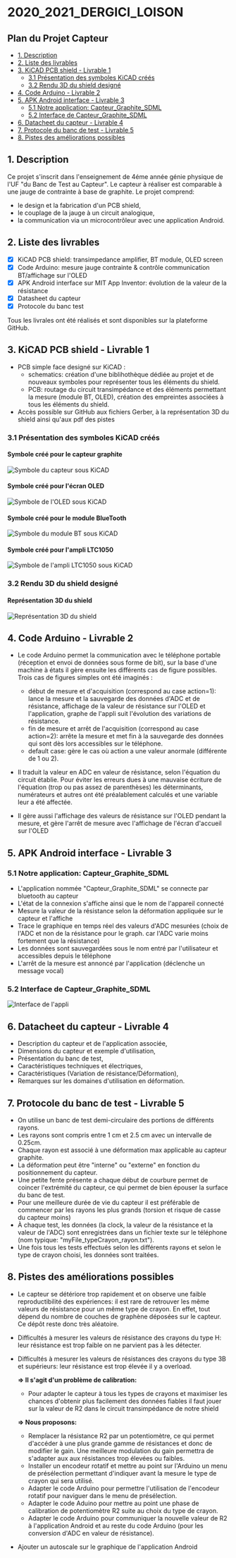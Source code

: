# 2020_2021_DERGICI_LOISON


## Plan du Projet Capteur

  - [1. Description](#1-description)
  - [2. Liste des livrables](#2-liste-des-livrables)
  - [3. KiCAD PCB shield - Livrable 1](#3-kicad-pcb-shield---livrable-1)
    - [3.1 Présentation des symboles KiCAD créés](#31-présentation-des-symboles-kicad-créés)
    - [3.2 Rendu 3D du shield designé](#32-rendu-3d-du-shield-designé)
  - [4. Code Arduino - Livrable 2](#4-code-arduino---livrable-2)
  - [5. APK Android interface - Livrable 3](#5-apk-android-interface---livrable-3)
    - [5.1 Notre application: Capteur_Graphite_SDML](#51-notre-application-capteur_graphite_sdml)
    - [5.2 Interface de Capteur_Graphite_SDML](#52-interface-de-capteur_graphite_sdml)
  - [6. Datacheet du capteur - Livrable 4](#6-datacheet-du-capteur---livrable-4)
  - [7. Protocole du banc de test - Livrable 5](#7-protocole-du-banc-de-test---livrable-5)
  - [8. Pistes des améliorations possibles](#8-pistes-des-améliorations-possibles)



## 1. Description 

Ce projet s'inscrit dans l'enseignement de 4éme année génie physique de l'UF "du Banc de Test au Capteur".
Le capteur à réaliser est comparable à une jauge de contrainte à base de graphite.
Le projet comprend:
 - le design et la fabrication d'un PCB shield, 
 - le couplage de la jauge à un circuit analogique, 
 - la communication via un microcontrôleur avec une application Android. 



## 2. Liste des livrables

- [x] KiCAD PCB shield: transimpedance amplifier, BT module, OLED screen
- [x] Code Arduino: mesure jauge contrainte & contrôle communication BT/affichage sur l'OLED
- [x] APK Android interface sur MIT App Inventor: évolution de la valeur de la résistance
- [x] Datasheet du capteur
- [x] Protocole du banc test

Tous les livrales ont été réalisés et sont disponibles sur la plateforme GitHub.


## 3. KiCAD PCB shield - Livrable 1

- PCB simple face designé sur KiCAD :
  - schematics: création d'une biblihothèque dédiée au projet et de nouveaux symboles pour représenter tous les éléments du shield.
  - PCB: routage du circuit transimpédance et des éléments permettant la mesure (module BT, OLED), création des empreintes associées à tous les éléments du shield.
- Accès possible sur GitHub aux fichiers Gerber, à la représentation 3D du shield ainsi qu'aux pdf des pistes


### 3.1 Présentation des symboles KiCAD créés

#### Symbole créé pour le capteur graphite
![Symbole du capteur sous KiCAD](Images/Symbole_Capteur_KiCAD.png)

#### Symbole créé pour l'écran OLED
![Symbole de l'OLED sous KiCAD](Images/KiCAD_OLED.PNG)

#### Symbole créé pour le module BlueTooth
![Symbole du module BT sous KiCAD](Images/KiCAD_ModuleBT.PNG)

#### Symbole créé pour l'ampli LTC1050
![Symbole de l'ampli LTC1050 sous KiCAD](Images/KiCAD_Ampli.PNG)


### 3.2 Rendu 3D du shield designé

#### Représentation 3D du shield
![Représentation 3D du shield](Images/KiCAD_3D_Shield.png)




## 4. Code Arduino - Livrable 2

- Le code Arduino permet la communication avec le téléphone portable (réception et envoi de données sous forme de bit), sur la base d'une machine à états il gère ensuite les différents cas de figure possibles.
Trois cas de figures simples ont été imaginés :
   - début de mesure et d'acquisition (correspond au case action=1): lance la mesure et la sauvegarde des données d'ADC et de résistance, affichage de la valeur de résistance sur l'OLED et l'application, graphe de l'appli suit l'évolution des variations de résistance.
   - fin de mesure et arrêt de l'acquisition (correspond au case action=2): arrête la mesure et met fin à la sauvegarde des données qui sont dès lors accessibles sur le téléphone.
   - default case: gère le cas où action a une valeur anormale (différente de 1 ou 2).
  
- Il traduit la valeur en ADC en valeur de résistance, selon l'équation du circuit établie. Pour éviter les erreurs dues à une mauvaise écriture de l'équation (trop ou pas assez de parenthèses) les déterminants, numérateurs et autres ont été préalablement calculés et une variable leur a été affectée.
- Il gère aussi l'affichage des valeurs de résistance sur l'OLED pendant la mesure, et gère l'arrêt de mesure avec l'affichage de l'écran d'accueil sur l'OLED



## 5. APK Android interface - Livrable 3


### 5.1 Notre application: Capteur_Graphite_SDML
- L'application nommée "Capteur_Graphite_SDML" se connecte par bluetooth au capteur 
- L'état de la connexion s'affiche ainsi que le nom de l'appareil connecté
- Mesure la valeur de la résistance selon la déformation appliquée sur le capteur et l'affiche
- Trace le graphique en temps réel des valeurs d'ADC mesurées (choix de l'ADC et non de la résistance pour le graph. car l'ADC varie moins fortement que la résistance)
- Les données sont sauvegardées sous le nom entré par l'utilisateur et accessibles depuis le téléphone 
- L'arrêt de la mesure est annoncé par l'application (déclenche un message vocal)

### 5.2 Interface de Capteur_Graphite_SDML

![Interface de l'appli](Images/Interface_App_MIT.png)



## 6. Datacheet du capteur - Livrable 4

- Description du capteur et de l'application associée,
- Dimensions du capteur et exemple d'utilisation,
- Présentation du banc de test,
- Caractéristiques techniques et électriques,
- Caractéristiques (Variation de résistance/Déformation),
- Remarques sur les domaines d'utilisation en déformation.



## 7. Protocole du banc de test - Livrable 5

- On utilise un banc de test demi-circulaire des portions de différents rayons. 
- Les rayons sont compris entre 1 cm et 2.5 cm avec un intervalle de 0.25cm. 
- Chaque rayon est associé à une déformation max applicable au capteur graphite.
- La déformation peut être "interne" ou "externe" en fonction du positionnement du capteur. 
- Une petite fente présente a chaque début de courbure permet de coincer l'extrémité du capteur, ce qui permet de bien épouser la surface du banc de test. 
- Pour une meilleure durée de vie du capteur il est préférable de commencer par les rayons les plus grands (torsion et risque de casse du capteur moins)
- À chaque test, les données (la clock, la valeur de la résistance et la valeur de l'ADC) sont enregistrées dans un fichier texte sur le téléphone (nom typique: "myFile_typeCrayon_rayon.txt").
- Une fois tous les tests effectués selon les différents rayons et selon le type de crayon choisi, les données sont traitées.



## 8. Pistes des améliorations possibles

- Le capteur se détériore trop rapidement et on observe une faible reproductibilité des expériences: il est rare de retrouver les même valeurs de résistance pour un même type de crayon. En effet, tout dépend du nombre de couches de graphène déposées sur le capteur. Ce dépôt reste donc très aléatoire.
- Difficultés à mesurer les valeurs de résistance des crayons du type H: leur résistance est trop faible on ne parvient pas à les détecter.
- Difficultés à mesurer les valeurs de résistances des crayons du type 3B et supérieurs: leur résistance est trop élevée il y a overload.
     
     **=> Il s'agit d'un problème de calibration:**
     - Pour adapter le capteur à tous les types de crayons et maximiser les chances d'obtenir plus facilement des données fiables il faut jouer sur la valeur de R2 dans le circuit transimpédance de notre shield
     
     **=> Nous proposons:**
     - Remplacer la résistance R2 par un potentiomètre, ce qui permet d'accéder à une plus grande gamme de résistances et donc de modifier le gain. Une meilleure modulation du gain permettra de s'adapter aux aux résistances trop élevées ou faibles.
     - Installer un encodeur rotatif et mettre au point sur l'Arduino un menu de présélection permettant d'indiquer avant la mesure le type de crayon qui sera utilisé.
     - Adapter le code Arduino pour permettre l'utilisation de l'encodeur rotatif pour naviguer dans le menu de présélection.
     - Adapter le code Aduino pour mettre au point une phase de calibration de potentiomètre R2 suite au choix du type de crayon.
     - Adapter le code Arduino pour communiquer la nouvelle valeur de R2 à l'application Android et au reste du code Arduino (pour les conversion d'ADC en valeur de résistance).

- Ajouter un autoscale sur le graphique de l'application Android
